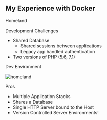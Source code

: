 ## My Experience with Docker

Homeland




Development Challenges

* Shared Database
  * Shared sessions between applications
  * Legacy app handled authentication
* Two versions of PHP (5.6, 7.1)



Dev Environment

![homeland](https://www.lucidchart.com/publicSegments/view/bf34af3c-a853-4d4f-aca4-aeecbfeff6be/image.png)



Pros
* Multiple Application Stacks
* Shares a Database
* Single HTTP Server bound to the Host
* Version Controlled Server Environments!
